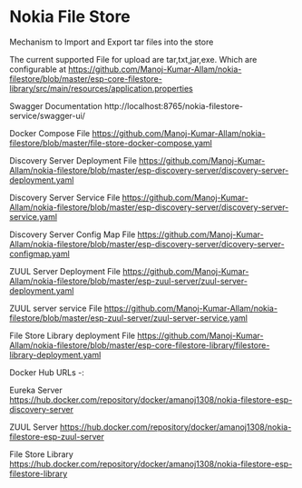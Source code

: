 # Nokia File Store

Mechanism to Import and Export tar files into the store

The current supported File for upload are tar,txt,jar,exe. Which are configurable at 
https://github.com/Manoj-Kumar-Allam/nokia-filestore/blob/master/esp-core-filestore-library/src/main/resources/application.properties


Swagger Documentation
http://localhost:8765/nokia-filestore-service/swagger-ui/

Docker Compose File
https://github.com/Manoj-Kumar-Allam/nokia-filestore/blob/master/file-store-docker-compose.yaml

Discovery Server Deployment File
https://github.com/Manoj-Kumar-Allam/nokia-filestore/blob/master/esp-discovery-server/discovery-server-deployment.yaml

Discovery Server Service File
https://github.com/Manoj-Kumar-Allam/nokia-filestore/blob/master/esp-discovery-server/discovery-server-service.yaml

Discovery Server Config Map File
https://github.com/Manoj-Kumar-Allam/nokia-filestore/blob/master/esp-discovery-server/dicovery-server-configmap.yaml

ZUUL Server Deployment File
https://github.com/Manoj-Kumar-Allam/nokia-filestore/blob/master/esp-zuul-server/zuul-server-deployment.yaml

ZUUL server service File
https://github.com/Manoj-Kumar-Allam/nokia-filestore/blob/master/esp-zuul-server/zuul-server-service.yaml

File Store Library deployment File
https://github.com/Manoj-Kumar-Allam/nokia-filestore/blob/master/esp-core-filestore-library/filestore-library-deployment.yaml


Docker Hub URLs -:

Eureka Server
https://hub.docker.com/repository/docker/amanoj1308/nokia-filestore-esp-discovery-server

ZUUL Server
https://hub.docker.com/repository/docker/amanoj1308/nokia-filestore-esp-zuul-server

File Store Library
https://hub.docker.com/repository/docker/amanoj1308/nokia-filestore-esp-filestore-library

